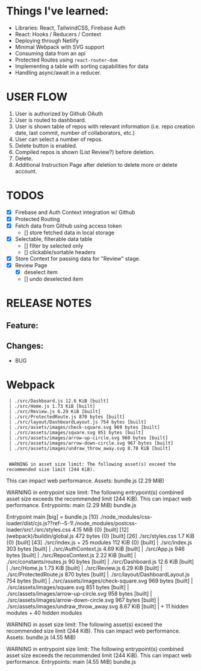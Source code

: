 # Things I've learned:

-   Libraries: React, TailwindCSS, Firebase Auth
-   React: Hooks / Reducers / Context
-   Deploying through Netlify
-   Minimal Webpack with SVG support
-   Consuming data from an api
-   Protected Routes using `react-router-dom`
-   Implementing a table with sorting capabilities for data
-   Handling async/await in a reducer.

# USER FLOW

1. User is authorized by Github OAuth
2. User is routed to dashboard.
3. User is shown table of repos with relevant information (i.e. repo creation date, last commit, number of collaborators, etc.)
4. User can select a number of repos.
5. Delete button is enabled.
6. Compiled repos is shown (List Review?) before deletion.
7. Delete.
8. Additional Instruction Page after deletion to delete more or delete account.

# TODOS

-   [x] Firebase and Auth Context integration w/ Github
-   [x] Protected Routing
-   [x] Fetch data from Github using access token
    -   [] store fetched data in local storage
-   [x] Selectable, filterable data table
    -   [] filter by selected only
    -   [] clickable/sortable headers
-   [x] Store Context for passing data for "Review" stage.
-   [x] Review Page
    -   [x] deselect item
    -   [] undo deselected item

# RELEASE NOTES

## Feature:

## Changes:

-   BUG

# Webpack

     | ./src/Dashboard.js 12.6 KiB [built]
     | ./src/Home.js 1.73 KiB [built]
     | ./src/Review.js 6.29 KiB [built]
     | ./src/ProtectedRoute.js 870 bytes [built]
     | ./src/layout/DashboardLayout.js 754 bytes [built]
     | ./src/assets/images/check-square.svg 969 bytes [built]
     | ./src/assets/images/square.svg 851 bytes [built]
     | ./src/assets/images/arrow-up-circle.svg 960 bytes [built]
     | ./src/assets/images/arrow-down-circle.svg 967 bytes [built]
     | ./src/assets/images/undraw_throw_away.svg 8.78 KiB [built]


     WARNING in asset size limit: The following asset(s) exceed the recommended size limit (244 KiB).

This can impact web performance.
Assets:
bundle.js (2.29 MiB)

WARNING in entrypoint size limit: The following entrypoint(s) combined asset size exceeds the recommended limit (244 KiB). This can impact web performance.
Entrypoints:
main (2.29 MiB)
bundle.js

Entrypoint main [big] = bundle.js
[10] ./node_modules/css-loader/dist/cjs.js??ref--5-1!./node_modules/postcss-loader/src!./src/styles.css 4.15 MiB {0} [built]
[12] (webpack)/buildin/global.js 472 bytes {0} [built]
[26] ./src/styles.css 1.7 KiB {0} [built]
[43] ./src/index.js + 25 modules 112 KiB {0} [built]
| ./src/index.js 303 bytes [built]
| ./src/AuthContext.js 4.69 KiB [built]
| ./src/App.js 946 bytes [built]
| ./src/ReposContext.js 2.22 KiB [built]
| ./src/constants/routes.js 90 bytes [built]
| ./src/Dashboard.js 12.6 KiB [built]
| ./src/Home.js 1.73 KiB [built]
| ./src/Review.js 6.29 KiB [built]
| ./src/ProtectedRoute.js 870 bytes [built]
| ./src/layout/DashboardLayout.js 754 bytes [built]
| ./src/assets/images/check-square.svg 969 bytes [built]
| ./src/assets/images/square.svg 851 bytes [built]
| ./src/assets/images/arrow-up-circle.svg 958 bytes [built]
| ./src/assets/images/arrow-down-circle.svg 967 bytes [built]
| ./src/assets/images/undraw_throw_away.svg 8.67 KiB [built]
| + 11 hidden modules + 40 hidden modules

WARNING in asset size limit: The following asset(s) exceed the recommended size limit (244 KiB).
This can impact web performance.
Assets:
bundle.js (4.55 MiB)

WARNING in entrypoint size limit: The following entrypoint(s) combined asset size exceeds the recommended limit (244 KiB). This can impact web performance.
Entrypoints:
main (4.55 MiB)
bundle.js
